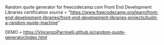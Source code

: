 Random quote generator for freecodecamp.com Front End Development Libraries certification
source = "https://www.freecodecamp.org/learn/front-end-development-libraries/front-end-development-libraries-projects/build-a-random-quote-machine"


DEMO = https://VincenzoParrinelli.github.io/random-quote-generator/index.html


